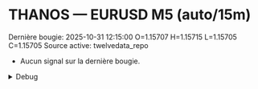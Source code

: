 # THANOS — EURUSD M5 (auto/15m)
Dernière bougie: 2025-10-31 12:15:00  O=1.15707  H=1.15715  L=1.15705  C=1.15705
Source active: twelvedata_repo

- Aucun signal sur la dernière bougie.

<details><summary>Debug</summary>

- TD_API_KEY manquant.

</details>
